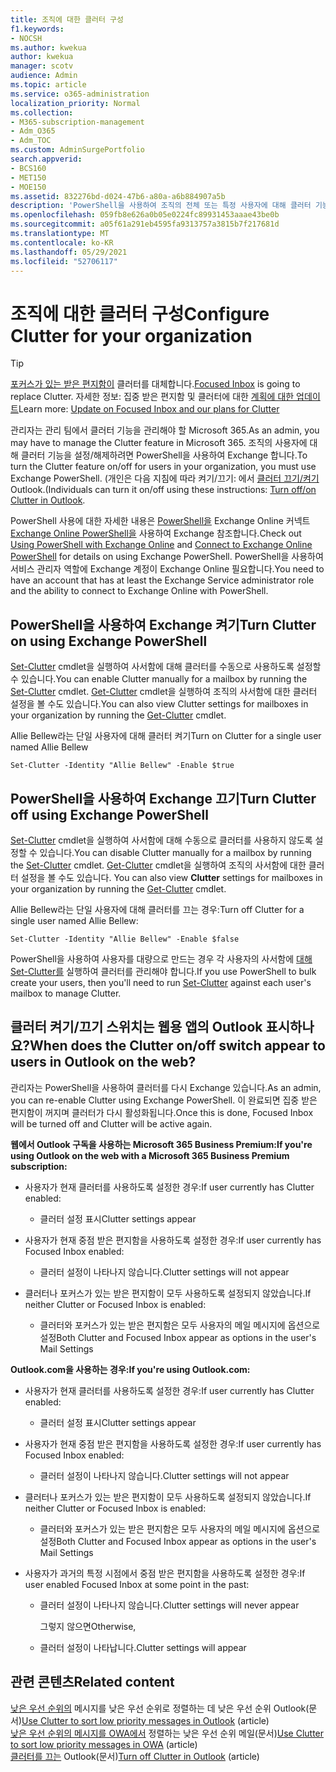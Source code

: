 ```yaml
---
title: 조직에 대한 클러터 구성
f1.keywords:
- NOCSH
ms.author: kwekua
author: kwekua
manager: scotv
audience: Admin
ms.topic: article
ms.service: o365-administration
localization_priority: Normal
ms.collection:
- M365-subscription-management
- Adm_O365
- Adm_TOC
ms.custom: AdminSurgePortfolio
search.appverid:
- BCS160
- MET150
- MOE150
ms.assetid: 832276bd-d024-47b6-a80a-a6b884907a5b
description: 'PowerShell을 사용하여 조직의 전체 또는 특정 사용자에 대해 클러터 기능을 사용하도록 설정하거나 사용하지 않도록 Exchange 방법을 학습합니다. '
ms.openlocfilehash: 059fb8e626a0b05e0224fc89931453aaae43be0b
ms.sourcegitcommit: a05f61a291eb4595fa9313757a3815b7f217681d
ms.translationtype: MT
ms.contentlocale: ko-KR
ms.lasthandoff: 05/29/2021
ms.locfileid: "52706117"
---
```

# <a name="configure-clutter-for-your-organization"></a><span data-ttu-id="11d47-103">조직에 대한 클러터 구성</span><span class="sxs-lookup"><span data-stu-id="11d47-103">Configure Clutter for your organization</span></span>

> [!TIP]
> <span data-ttu-id="11d47-104">[포커스가 있는 받은 편지함이](../setup/configure-focused-inbox.md) 클러터를 대체합니다.</span><span class="sxs-lookup"><span data-stu-id="11d47-104">[Focused Inbox](../setup/configure-focused-inbox.md) is going to replace Clutter.</span></span> <span data-ttu-id="11d47-105">자세한 정보: 집중 받은 편지함 및 클러터에 대한 [계획에 대한 업데이트](https://techcommunity.microsoft.com/t5/Outlook-Blog/Update-on-Focused-Inbox-and-our-plans-for-Clutter/ba-p/136448)</span><span class="sxs-lookup"><span data-stu-id="11d47-105">Learn more: [Update on Focused Inbox and our plans for Clutter](https://techcommunity.microsoft.com/t5/Outlook-Blog/Update-on-Focused-Inbox-and-our-plans-for-Clutter/ba-p/136448)</span></span>
  
<span data-ttu-id="11d47-106">관리자는 관리 팀에서 클러터 기능을 관리해야 할 Microsoft 365.</span><span class="sxs-lookup"><span data-stu-id="11d47-106">As an admin, you may have to manage the Clutter feature in Microsoft 365.</span></span> <span data-ttu-id="11d47-107">조직의 사용자에 대해 클러터 기능을 설정/해제하려면 PowerShell을 사용하여 Exchange 합니다.</span><span class="sxs-lookup"><span data-stu-id="11d47-107">To turn the Clutter feature on/off for users in your organization, you must use Exchange PowerShell.</span></span> <span data-ttu-id="11d47-108">(개인은 다음 지침에 따라 켜기/끄기: 에서 [클러터 끄기/켜기](https://support.microsoft.com/office/a9c72a77-1bc4-40e6-ba6d-103c1d1aba4c)Outlook.</span><span class="sxs-lookup"><span data-stu-id="11d47-108">(Individuals can turn it on/off using these instructions: [Turn off/on Clutter in Outlook](https://support.microsoft.com/office/a9c72a77-1bc4-40e6-ba6d-103c1d1aba4c).</span></span>
  
<span data-ttu-id="11d47-109">PowerShell 사용에 대한 자세한 내용은 [PowerShell을](/powershell/exchange/exchange-online-powershell) Exchange Online 커넥트 [Exchange Online PowerShell을](/powershell/exchange/connect-to-exchange-online-powershell) 사용하여 Exchange 참조합니다.</span><span class="sxs-lookup"><span data-stu-id="11d47-109">Check out [Using PowerShell with Exchange Online](/powershell/exchange/exchange-online-powershell) and [Connect to Exchange Online PowerShell](/powershell/exchange/connect-to-exchange-online-powershell) for details on using Exchange PowerShell.</span></span> <span data-ttu-id="11d47-110">PowerShell을 사용하여 서비스 관리자 역할에 Exchange 계정이 Exchange Online 필요합니다.</span><span class="sxs-lookup"><span data-stu-id="11d47-110">You need to have an account that has at least the Exchange Service administrator role and the ability to connect to Exchange Online with PowerShell.</span></span> 
  
## <a name="turn-clutter-on-using-exchange-powershell"></a><span data-ttu-id="11d47-111">PowerShell을 사용하여 Exchange 켜기</span><span class="sxs-lookup"><span data-stu-id="11d47-111">Turn Clutter on using Exchange PowerShell</span></span>

<span data-ttu-id="11d47-112">[Set-Clutter](/powershell/module/exchange/set-clutter) cmdlet을 실행하여 사서함에 대해 클러터를 수동으로 사용하도록 설정할 수 있습니다.</span><span class="sxs-lookup"><span data-stu-id="11d47-112">You can enable Clutter manually for a mailbox by running the [Set-Clutter](/powershell/module/exchange/set-clutter) cmdlet.</span></span> <span data-ttu-id="11d47-113">[Get-Clutter](/powershell/module/exchange/get-clutter) cmdlet을 실행하여 조직의 사서함에 대한 클러터 설정을 볼 수도 있습니다.</span><span class="sxs-lookup"><span data-stu-id="11d47-113">You can also view Clutter settings for mailboxes in your organization by running the [Get-Clutter](/powershell/module/exchange/get-clutter) cmdlet.</span></span> 
  
<span data-ttu-id="11d47-114">Allie Bellew라는 단일 사용자에 대해 클러터 켜기</span><span class="sxs-lookup"><span data-stu-id="11d47-114">Turn on Clutter for a single user named Allie Bellew</span></span>
    
`Set-Clutter -Identity "Allie Bellew" -Enable $true`


## <a name="turn-clutter-off-using-exchange-powershell"></a><span data-ttu-id="11d47-115">PowerShell을 사용하여 Exchange 끄기</span><span class="sxs-lookup"><span data-stu-id="11d47-115">Turn Clutter off using Exchange PowerShell</span></span>

<span data-ttu-id="11d47-116">[Set-Clutter](/powershell/module/exchange/set-clutter) cmdlet을 실행하여 사서함에 대해 수동으로 클러터를 사용하지 않도록 설정할 수 있습니다.</span><span class="sxs-lookup"><span data-stu-id="11d47-116">You can disable Clutter manually for a mailbox by running the [Set-Clutter](/powershell/module/exchange/set-clutter) cmdlet.</span></span> <span data-ttu-id="11d47-117">[Get-Clutter](/powershell/module/exchange/get-clutter) cmdlet을 실행하여 조직의 사서함에 대한 클러터 설정을 볼 수도 있습니다. </span><span class="sxs-lookup"><span data-stu-id="11d47-117">You can also view **Clutter** settings for mailboxes in your organization by running the [Get-Clutter](/powershell/module/exchange/get-clutter) cmdlet.</span></span> 
  
<span data-ttu-id="11d47-118">Allie Bellew라는 단일 사용자에 대해 클러터를 끄는 경우:</span><span class="sxs-lookup"><span data-stu-id="11d47-118">Turn off Clutter for a single user named Allie Bellew:</span></span>
    
`Set-Clutter -Identity "Allie Bellew" -Enable $false`

<span data-ttu-id="11d47-119">PowerShell을 사용하여 사용자를 대량으로 만드는 경우 각 사용자의 사서함에 [대해 Set-Clutter를](/powershell/module/exchange/set-clutter) 실행하여 클러터를 관리해야 합니다.</span><span class="sxs-lookup"><span data-stu-id="11d47-119">If you use PowerShell to bulk create your users, then you'll need to run [Set-Clutter](/powershell/module/exchange/set-clutter) against each user's mailbox to manage Clutter.</span></span> 
  
## <a name="when-does-the-clutter-onoff-switch-appear-to-users-in-outlook-on-the-web"></a><span data-ttu-id="11d47-120">클러터 켜기/끄기 스위치는 웹용 앱의 Outlook 표시하나요?</span><span class="sxs-lookup"><span data-stu-id="11d47-120">When does the Clutter on/off switch appear to users in Outlook on the web?</span></span>
<span data-ttu-id="11d47-121"><a name="bkmk_onoff"> </a></span><span class="sxs-lookup"><span data-stu-id="11d47-121"><a name="bkmk_onoff"> </a></span></span>

<span data-ttu-id="11d47-122">관리자는 PowerShell을 사용하여 클러터를 다시 Exchange 있습니다.</span><span class="sxs-lookup"><span data-stu-id="11d47-122">As an admin, you can re-enable Clutter using Exchange PowerShell.</span></span> <span data-ttu-id="11d47-123">이 완료되면 집중 받은 편지함이 꺼지며 클러터가 다시 활성화됩니다.</span><span class="sxs-lookup"><span data-stu-id="11d47-123">Once this is done, Focused Inbox will be turned off and Clutter will be active again.</span></span> 
  
 <span data-ttu-id="11d47-124">**웹에서 Outlook 구독을 사용하는 Microsoft 365 Business Premium:**</span><span class="sxs-lookup"><span data-stu-id="11d47-124">**If you're using Outlook on the web with a Microsoft 365 Business Premium subscription:**</span></span>
  
- <span data-ttu-id="11d47-125">사용자가 현재 클러터를 사용하도록 설정한 경우:</span><span class="sxs-lookup"><span data-stu-id="11d47-125">If user currently has Clutter enabled:</span></span> 
    
  - <span data-ttu-id="11d47-126">클러터 설정 표시</span><span class="sxs-lookup"><span data-stu-id="11d47-126">Clutter settings appear</span></span>
    
- <span data-ttu-id="11d47-127">사용자가 현재 중점 받은 편지함을 사용하도록 설정한 경우:</span><span class="sxs-lookup"><span data-stu-id="11d47-127">If user currently has Focused Inbox enabled:</span></span> 
    
  - <span data-ttu-id="11d47-128">클러터 설정이 나타나지 않습니다.</span><span class="sxs-lookup"><span data-stu-id="11d47-128">Clutter settings will not appear</span></span>
    
- <span data-ttu-id="11d47-129">클러터나 포커스가 있는 받은 편지함이 모두 사용하도록 설정되지 않았습니다.</span><span class="sxs-lookup"><span data-stu-id="11d47-129">If neither Clutter or Focused Inbox is enabled:</span></span> 
    
  - <span data-ttu-id="11d47-130">클러터와 포커스가 있는 받은 편지함은 모두 사용자의 메일 메시지에 옵션으로 설정</span><span class="sxs-lookup"><span data-stu-id="11d47-130">Both Clutter and Focused Inbox appear as options in the user's Mail Settings</span></span>
    
 <span data-ttu-id="11d47-131">**Outlook.com을 사용하는 경우:**</span><span class="sxs-lookup"><span data-stu-id="11d47-131">**If you're using Outlook.com:**</span></span>
  
- <span data-ttu-id="11d47-132">사용자가 현재 클러터를 사용하도록 설정한 경우:</span><span class="sxs-lookup"><span data-stu-id="11d47-132">If user currently has Clutter enabled:</span></span> 
    
  - <span data-ttu-id="11d47-133">클러터 설정 표시</span><span class="sxs-lookup"><span data-stu-id="11d47-133">Clutter settings appear</span></span>
    
- <span data-ttu-id="11d47-134">사용자가 현재 중점 받은 편지함을 사용하도록 설정한 경우:</span><span class="sxs-lookup"><span data-stu-id="11d47-134">If user currently has Focused Inbox enabled:</span></span> 
    
  - <span data-ttu-id="11d47-135">클러터 설정이 나타나지 않습니다.</span><span class="sxs-lookup"><span data-stu-id="11d47-135">Clutter settings will not appear</span></span>
    
- <span data-ttu-id="11d47-136">클러터나 포커스가 있는 받은 편지함이 모두 사용하도록 설정되지 않았습니다.</span><span class="sxs-lookup"><span data-stu-id="11d47-136">If neither Clutter or Focused Inbox is enabled:</span></span> 
    
  - <span data-ttu-id="11d47-137">클러터와 포커스가 있는 받은 편지함은 모두 사용자의 메일 메시지에 옵션으로 설정</span><span class="sxs-lookup"><span data-stu-id="11d47-137">Both Clutter and Focused Inbox appear as options in the user's Mail Settings</span></span>
    
- <span data-ttu-id="11d47-138">사용자가 과거의 특정 시점에서 중점 받은 편지함을 사용하도록 설정한 경우:</span><span class="sxs-lookup"><span data-stu-id="11d47-138">If user enabled Focused Inbox at some point in the past:</span></span>
    
  - <span data-ttu-id="11d47-139">클러터 설정이 나타나지 않습니다.</span><span class="sxs-lookup"><span data-stu-id="11d47-139">Clutter settings will never appear</span></span>
    
    <span data-ttu-id="11d47-140">그렇지 않으면</span><span class="sxs-lookup"><span data-stu-id="11d47-140">Otherwise,</span></span> 
    
  - <span data-ttu-id="11d47-141">클러터 설정이 나타납니다.</span><span class="sxs-lookup"><span data-stu-id="11d47-141">Clutter settings will appear</span></span>
    
## <a name="related-content"></a><span data-ttu-id="11d47-142">관련 콘텐츠</span><span class="sxs-lookup"><span data-stu-id="11d47-142">Related content</span></span>

<span data-ttu-id="11d47-143">[낮은 우선 순위의](https://support.microsoft.com/office/7b50c5db-7704-4e55-8a1b-dfc7bf1eafa0) 메시지를 낮은 우선 순위로 정렬하는 데 낮은 우선 순위 Outlook(문서)</span><span class="sxs-lookup"><span data-stu-id="11d47-143">[Use Clutter to sort low priority messages in Outlook](https://support.microsoft.com/office/7b50c5db-7704-4e55-8a1b-dfc7bf1eafa0) (article)</span></span>\
<span data-ttu-id="11d47-144">[낮은 우선 순위의 메시지를 OWA에서](https://support.microsoft.com/office/fe4d64ca-bf73-48f1-91b4-9a659e008bce) 정렬하는 낮은 우선 순위 메일(문서)</span><span class="sxs-lookup"><span data-stu-id="11d47-144">[Use Clutter to sort low priority messages in OWA](https://support.microsoft.com/office/fe4d64ca-bf73-48f1-91b4-9a659e008bce) (article)</span></span>\
<span data-ttu-id="11d47-145">[클러터를 끄는](https://support.microsoft.com/office/a9c72a77-1bc4-40e6-ba6d-103c1d1aba4c) Outlook(문서)</span><span class="sxs-lookup"><span data-stu-id="11d47-145">[Turn off Clutter in Outlook](https://support.microsoft.com/office/a9c72a77-1bc4-40e6-ba6d-103c1d1aba4c) (article)</span></span>
